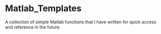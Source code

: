# Matlab_Templates
A collection of simple Matlab functions that I have written for quick access and reference in the future.
